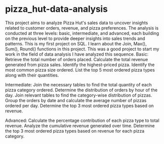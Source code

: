 # pizza_hut-data-analysis
This project aims to analyze Pizza Hut's sales data to uncover insights related to customer orders, revenue, and pizza preferences. The analysis is conducted at three levels: basic, intermediate, and advanced, each building on the previous level to provide deeper insights into sales trends and patterns.
This is my first project on SQL. I learn about the Join, Max(), Sum(), Round() functions in  this project. This was a good project to start my work in the field of data analysis
I have analyzed this sequence.
Basic:
Retrieve the total number of orders placed.
Calculate the total revenue generated from pizza sales.
Identify the highest-priced pizza.
Identify the most common pizza size ordered.
List the top 5 most ordered pizza types along with their quantities.


Intermediate:
Join the necessary tables to find the total quantity of each pizza category ordered.
Determine the distribution of orders by hour of the day.
Join relevant tables to find the category-wise distribution of pizzas.
Group the orders by date and calculate the average number of pizzas ordered per day.
Determine the top 3 most ordered pizza types based on revenue.

Advanced:
Calculate the percentage contribution of each pizza type to total revenue.
Analyze the cumulative revenue generated over time.
Determine the top 3 most ordered pizza types based on revenue for each pizza category.
